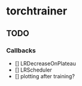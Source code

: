 # torchtrainer


## TODO

### Callbacks
- [] LRDecreaseOnPlateau
- [] LRScheduler
- [] plotting after training?